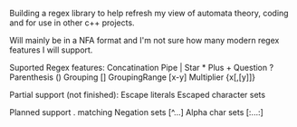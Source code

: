Building a regex library to help refresh my view of automata theory, coding and for use in other c++ projects.

Will mainly be in a NFA format and I'm not sure how many modern regex features I will support.

Suported Regex features:
	Concatination
	Pipe 			|
	Star 			*
	Plus 			+
	Question 		?
	Parenthesis 	()
	Grouping 		[]
	GroupingRange	[x-y]
	Multiplier		{x[,[y]]}

Partial support (not finished):
	Escape literals
	Escaped character sets

Planned support
	. matching
	Negation sets [^...]
	Alpha char sets [:...:]
	